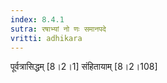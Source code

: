 ```yaml
---
index: 8.4.1
sutra: रषाभ्यां नो णः समानपदे
vritti: adhikara
---
```


 पूर्वत्रासिद्धम् [8।2।1]  संहितायाम् [8।2।108] 